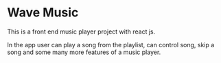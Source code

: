 # Wave Music

This is a front end music player project with react js.

In the app user can play a song from the playlist, can control song, skip a song and some
many more features of a music player.
